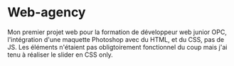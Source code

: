 # Web-agency

Mon premier projet web pour la formation de développeur web junior OPC,  l'intégration d'une maquette Photoshop avec du HTML, et du CSS, pas de JS.
Les éléments n'étaient pas obligtoirement fonctionnel du coup mais j'ai tenu à réaliser le slider en CSS only.
